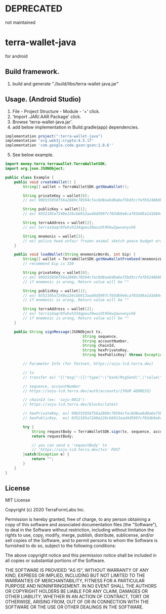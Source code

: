 # DEPRECATED
not maintained

# terra-wallet-java
for android

## Build framework.
1. build and generate "./build/libs/terra-wallet-java.jar"

## Usage. (Android Studio)
1. File - Project Structure - Module - '+' click.
2. 'Import .JAR/.AAR Package' click.
3. Browse 'terra-wallet-java.jar'.
4. add below implementation in Build.gradle(app) dependencies.

~~~gradle
implementation project(":terra-wallet-java")
implementation 'org.web3j:crypto:4.5.17'
implementation 'com.google.code.gson:gson:2.8.6''
~~~

5. See below example.

~~~java
import money.terra.terrawallet.TerraWalletSDK;
import org.json.JSONObject;

public class Example {
    public void createWallet() {
        String[] wallet = TerraWalletSDK.getNewWallet();

        String privateKey = wallet[0];
        // ex) 99b555956f56a2889c78594cfac8d8aa6d0a6e75bd3ccfefb5248b6b83d8096c, 32bytes

        String publicKey = wallet[1];
        // ex) 0352105a7248e226cbb913aad4d5997cf03db9e6caf03dd9a1d168442325d4ff1f, 33bytes

        String terraAddress = wallet[2];
        // ex) terra14aqr0fwhsh334qpeu39wuzdt9hkw2pwvwnyvh6

        String mnemonic = wallet[3];
        // ex) police head unfair frozen animal sketch peace budget orange foot fault quantum caution make reject fruit minimum east stuff leisure seminar ocean credit ridge, 24 words
    }

    public void loadWallet(String mnemonicWords, int bip) {
        String[] wallet = TerraWalletSDK.getNewWalletFromSeed(mnemonicWords, bip);
        // recommend bip is 330

        String privateKey = wallet[0];
        // ex) 99b555956f56a2889c78594cfac8d8aa6d0a6e75bd3ccfefb5248b6b83d8096c, 32bytes
        // if mnemonic is wrong, Return value will be ""

        String publicKey = wallet[1];
        // ex) 0352105a7248e226cbb913aad4d5997cf03db9e6caf03dd9a1d168442325d4ff1f, 33bytes
        // if mnemonic is wrong, Return value will be ""

        String terraAddress = wallet[2];
        // ex) terra14aqr0fwhsh334qpeu39wuzdt9hkw2pwvwnyvh6
        // if mnemonic is wrong, Return value will be ""
    }

    public String signMessage(JSONObject tx,
                                   String sequence,
                                   String accountNumber,
                                   String chainId,
                                   String hexPrivateKey,
                                   String hexPublicKey) throws Exception {

        // Parameter Info (for Testnet, https://soju-lcd.terra.dev)

        // tx
        // transfer ex) "{\"msg\":[{\"type\":\"bank/MsgSend\",\"value\":{\"from_address\":\"terra14aqr0fwhsh334qpeu39wuzdt9hkw2pwvwnyvh6\",\"to_address\":\"terra1y56xnxa2aaxtuc3rpntgxx0qchyzy2wp7dqgy3\",\"amount\":[{\"denom\":\"uluna\",\"amount\":\"50\"}]}}],\"fee\":{\"amount\":[{\"denom\":\"uluna\",\"amount\":\"50\"}],\"gas\":\"200000\"},\"signatures\":null,\"memo\":\"memo\"}"

        // sequence, accountNumber
        // https://soju-lcd.terra.dev/auth/accounts/{YOUR ADDRESS}

        // chainId (ex: 'soju-0013')
        // https://soju-lcd.terra.dev/blocks/latest

        // hexPrivateKey, ex) 99b555956f56a2889c78594cfac8d8aa6d0a6e75bd3ccfefb5248b6b83d8096c
        // hexPublicKey,  ex) 0352105a7248e226cbb913aad4d5997cf03db9e6caf03dd9a1d168442325d4ff1f

        try {
            String requestBody = TerraWalletSDK.sign(tx, sequence, accountNumber, chainId, hexPrivateKey, hexPublicKey).toString();
            return requestBody;

            // you can send a 'requestBody' to
            // 'https://soju-lcd.terra.dev/txs' POST
        }catch(Exception e) {
            return "";
        }
    }
}

~~~

## License

MIT License

Copyright (c) 2020 TerraFormLabs Inc.

Permission is hereby granted, free of charge, to any person obtaining a copy
of this software and associated documentation files (the "Software"), to deal
in the Software without restriction, including without limitation the rights
to use, copy, modify, merge, publish, distribute, sublicense, and/or sell
copies of the Software, and to permit persons to whom the Software is
furnished to do so, subject to the following conditions:

The above copyright notice and this permission notice shall be included in all
copies or substantial portions of the Software.

THE SOFTWARE IS PROVIDED "AS IS", WITHOUT WARRANTY OF ANY KIND, EXPRESS OR
IMPLIED, INCLUDING BUT NOT LIMITED TO THE WARRANTIES OF MERCHANTABILITY,
FITNESS FOR A PARTICULAR PURPOSE AND NONINFRINGEMENT. IN NO EVENT SHALL THE
AUTHORS OR COPYRIGHT HOLDERS BE LIABLE FOR ANY CLAIM, DAMAGES OR OTHER
LIABILITY, WHETHER IN AN ACTION OF CONTRACT, TORT OR OTHERWISE, ARISING FROM,
OUT OF OR IN CONNECTION WITH THE SOFTWARE OR THE USE OR OTHER DEALINGS IN THE
SOFTWARE.

